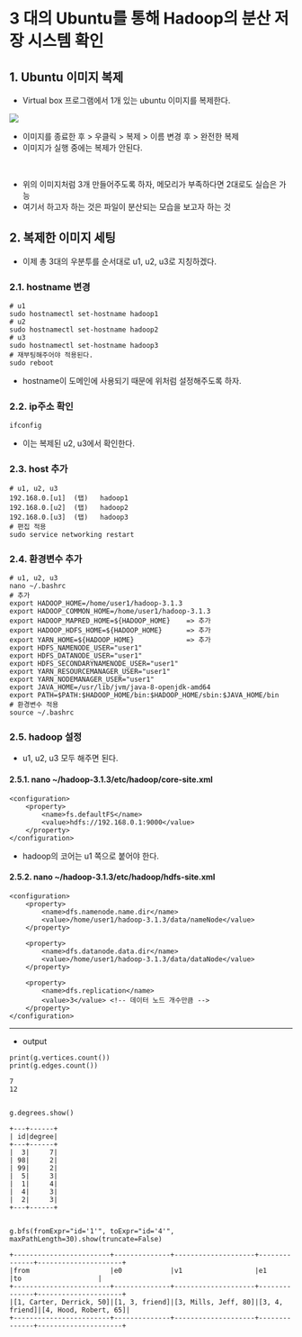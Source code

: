 # 3 대의 Ubuntu를 통해 Hadoop의 분산 저장 시스템 확인

## 1. Ubuntu 이미지 복제
- Virtual box 프로그램에서 1개 있는 ubuntu 이미지를 복제한다.

![](http://drive.google.com/uc?id=1r6DxTZobx88ySn9vAsSHtYMUG7I7eu8a)
- 이미지를 종료한 후 > 우클릭 > 복제 > 이름 변경 후 > 완전한 복제
- 이미지가 실행 중에는 복제가 안된다.

<br>

- 위의 이미지처럼 3개 만들어주도록 하자, 메모리가 부족하다면 2대로도 실습은 가능
- 여기서 하고자 하는 것은 파일이 분산되는 모습을 보고자 하는 것

## 2. 복제한 이미지 세팅
- 이제 총 3대의 우분투를 순서대로 u1, u2, u3로 지칭하겠다.
### 2.1. hostname 변경

~~~
# u1
sudo hostnamectl set-hostname hadoop1
# u2
sudo hostnamectl set-hostname hadoop2
# u3
sudo hostnamectl set-hostname hadoop3
# 재부팅해주어야 적용된다.
sudo reboot
~~~
- hostname이 도메인에 사용되기 때문에 위처럼 설정해주도록 하자.

### 2.2. ip주소 확인

~~~
ifconfig
~~~
- 이는 복제된 u2, u3에서 확인한다.

### 2.3. host 추가

~~~
# u1, u2, u3
192.168.0.[u1]  (탭)   hadoop1
192.168.0.[u2]  (탭)   hadoop2
192.168.0.[u3]  (탭)   hadoop3
# 편집 적용
sudo service networking restart
~~~

### 2.4. 환경변수 추가

~~~
# u1, u2, u3
nano ~/.bashrc
# 추가
export HADOOP_HOME=/home/user1/hadoop-3.1.3
export HADOOP_COMMON_HOME=/home/user1/hadoop-3.1.3
export HADOOP_MAPRED_HOME=${HADOOP_HOME}    => 추가
export HADOOP_HDFS_HOME=${HADOOP_HOME}      => 추가
export YARN_HOME=${HADOOP_HOME}             => 추가
export HDFS_NAMENODE_USER="user1"
export HDFS_DATANODE_USER="user1"
export HDFS_SECONDARYNAMENODE_USER="user1"
export YARN_RESOURCEMANAGER_USER="user1"
export YARN_NODEMANAGER_USER="user1"
export JAVA_HOME=/usr/lib/jvm/java-8-openjdk-amd64
export PATH=$PATH:$HADOOP_HOME/bin:$HADOOP_HOME/sbin:$JAVA_HOME/bin
# 환경변수 적용
source ~/.bashrc
~~~

### 2.5. hadoop 설정
- u1, u2, u3 모두 해주면 된다.

#### 2.5.1. nano ~/hadoop-3.1.3/etc/hadoop/core-site.xml

~~~
<configuration>
    <property>
        <name>fs.defaultFS</name>
        <value>hdfs://192.168.0.1:9000</value>
    </property>
</configuration>

~~~
- hadoop의 코어는 u1 쪽으로 붙어야 한다.

#### 2.5.2. nano ~/hadoop-3.1.3/etc/hadoop/hdfs-site.xml

~~~
<configuration>
    <property>
        <name>dfs.namenode.name.dir</name>
        <value>/home/user1/hadoop-3.1.3/data/nameNode</value>
    </property>

    <property>
        <name>dfs.datanode.data.dir</name>
        <value>/home/user1/hadoop-3.1.3/data/dataNode</value>
    </property>

    <property>
        <name>dfs.replication</name>
        <value>3</value> <!-- 데이터 노드 개수만큼 -->
    </property>
</configuration>
~~~


<hr>

- output

~~~
print(g.vertices.count())
print(g.edges.count())

7
12


g.degrees.show()  

+---+------+
| id|degree|
+---+------+
|  3|     7|
| 98|     2|
| 99|     2|
|  5|     3|
|  1|     4|
|  4|     3|
|  2|     3|
+---+------+


g.bfs(fromExpr="id='1'", toExpr="id='4'", maxPathLength=30).show(truncate=False)

+------------------------+--------------+--------------------+--------------+---------------------+
|from                    |e0            |v1                  |e1            |to                   |
+------------------------+--------------+--------------------+--------------+---------------------+
|[1, Carter, Derrick, 50]|[1, 3, friend]|[3, Mills, Jeff, 80]|[3, 4, friend]|[4, Hood, Robert, 65]|
+------------------------+--------------+--------------------+--------------+---------------------+
~~~




